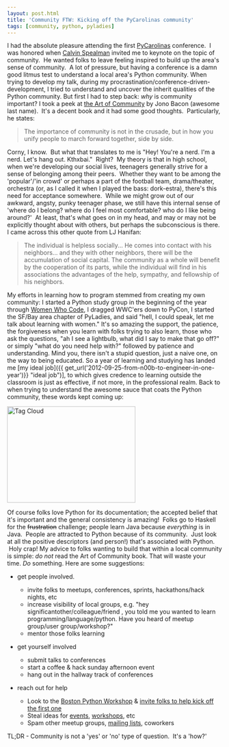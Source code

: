 ```yaml
---
layout: post.html
title: 'Community FTW: Kicking off the PyCarolinas community'
tags: [community, python, pyladies]
---
```


I had the absolute pleasure attending the first [PyCarolinas][PyCarolinas] conference.  I was honored when [Calvin Spealman][Calvin] invited me to keynote on the topic of community.  He wanted folks to leave feeling inspired to build up the area's sense of community.  A lot of pressure, but having a conference is a damn good litmus test to understand a local area's Python community. When trying to develop my talk, during my procrastination/conference-driven-development, I tried to understand and uncover the inherit qualities of the Python community. But first I had to step back: *why* is community important? I took a peek at [the Art of Community][book] by Jono Bacon (awesome last name).  It's a decent book and it had some good thoughts.  Particularly, he states:

> The importance of community is not in the crusade, but in how you unify people to march forward together, side by side.

Corny, I know.  But what that translates to me is "Hey! You're a nerd. I'm a nerd. Let's hang out. Kthxbai."  Right?  My theory is that in high school, when we're developing our social lives, teenagers generally strive for a sense of belonging among their peers.  Whether they want to be among the 'popular'/'in crowd' or perhaps a part of the football team, drama/theater, orchestra (or, as I called it when I played the bass: dork-estra), there's this need for acceptance somewhere.  While we might grow out of our awkward, angsty, punky teenager phase, we still have this internal sense of 'where do I belong? where do I feel most comfortable? who do I like being around?'  At least, that's what goes on in my head, and may or may not be explicitly thought about with others, but perhaps the subconscious is there. I came across this other quote from LJ Hanifan:

> The individual is helpless socially... He comes into contact with his neighbors... and they with other neighbors, there will be the accumulation of social capital. The community as a whole will benefit by the cooperation of its parts, while the individual will find in his associations the advantages of the help, sympathy, and fellowship of his neighbors.

My efforts in learning how to program stemmed from creating my own community: I started a Python study group in the beginning of the year through [Women Who Code][WWC], I dragged WWC'ers down to PyCon, I started the SF/Bay area chapter of PyLadies, and said "hell, I could speak, let me talk about learning with women." It's so amazing the support, the patience, the forgiveness when you learn with folks trying to also learn, those who ask the questions, "ah I see a lightbulb, what did I say to make that go off?" or simply "what do you need help with?" followed by patience and understanding. Mind you, there isn't a stupid question, just a naive one, on the way to being educated. So a year of learning and studying has landed me [my ideal job]({{ get_url('2012-09-25-from-n00b-to-engineer-in-one-year')}} "ideal job")], to which gives credence to learning outside the classroom is just as effective, if not more, in the professional realm. Back to when trying to understand the awesome sauce that coats the Python community, these words kept coming up: 

<img class="inline" title="Python Tag Cloud" src="{{ get_asset('images/python_tag_cloud.png') }}" alt="Tag Cloud" width="300" height="225" />

Of course folks love Python for its documentation; the accepted belief that it's important and the general consistency is amazing!  Folks go to Haskell for the ~~frustration~~ challenge; people learn Java because *everything* is in Java.  People are attracted to Python because of its community.  Just look at all the positive descriptors (and person!) that's associated with Python.  Holy crap! My advice to folks wanting to build that within a local community is simple: *do not* read the Art of Community book. That will waste your time. *Do* something. Here are some suggestions:

*   get people involved.
    *   invite folks to meetups, conferences, sprints, hackathons/hack nights, etc
    *   increase visibility of local groups, e.g. "hey significantother/colleague/friend , you told me you wanted to learn programming/language/python. Have you heard of meetup group/user group/workshop?"
    *   mentor those folks learning

*   get yourself involved
    *   submit talks to conferences
    *   start a coffee & hack sunday afternoon event
    *   hang out in the hallway track of conferences

*   reach out for help
    *   Look to the [Boston Python Workshop][Boston] & [invite folks to help kick off the first one][invite]
    *   Steal ideas for [events][events], [workshops][workshops], etc
    *   Spam other meetup groups, [mailing lists][mailing], coworkers

TL;DR - Community is not a 'yes' or 'no' type of question.  It's a 'how?'


[PyCarolinas]: http://pycarolinas.org "PyCarolinas Site"
[Calvin]: http://twitter.com/ironfroggy "Calvin's twitter"
[book]: http://www.amazon.com/gp/product/0596156715/ref=as_li_ss_tl?ie=UTF8&camp=1789&creative=390957&creativeASIN=0596156715&linkCode=as2&tag=roglyn-20 "Amazon: The Art of Community"
[WWC]: http://meetup.com/women-who-code-sf "Women Who Code meetup group"
[Boston]: http://bostonpythonworkshop.com/clone-it/  "Boston Python Workshop"
[invite]: http://bostonpythonworkshop.com/press/ "Boston Python Workshop Press"
[events]: http://pyladies-kit.readthedocs.org/en/latest/#id1 "PyLadies Event Suggestions"
[workshops]: http://workshops.railsbridge.org/ "RailsBridge"
[mailing]: http://python.org/community/lists/ "Python.org List of Mailing Lists"
